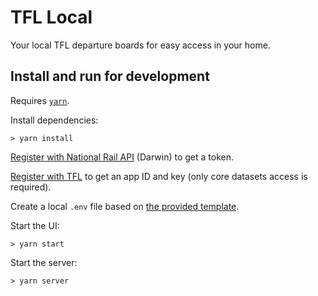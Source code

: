 # TFL Local

Your local TFL departure boards for easy access in your home.

## Install and run for development

Requires [`yarn`](https://yarnpkg.com/).

Install dependencies:

```
> yarn install
```

[Register with National Rail API](http://realtime.nationalrail.co.uk/OpenLDBWSRegistration) (Darwin) to get a token.

[Register with TFL](https://api-portal.tfl.gov.uk/signup) to get an app ID and key (only core datasets access is required).

Create a local `.env` file based on [the provided template](./.env.template).

Start the UI:

```
> yarn start
```

Start the server:

```
> yarn server
```
